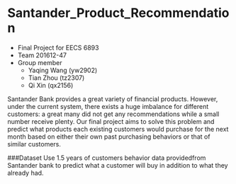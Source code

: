 # Santander_Product_Recommendation
* Final Project for EECS 6893
* Team 201612-47
* Group member
  * Yaqing Wang (yw2902)
  * Tian Zhou (tz2307)
  * Qi Xin (qx2156)


Santander Bank provides a great variety of financial products.  However, under the current system, there exists a huge imbalance for different customers: a great many did not get any recommendations while a small number receive plenty. Our final project aims to solve this problem and predict what products each existing customers would purchase for the next month based on either their own past purchasing behaviors or that of similar customers.

###Dataset
Use 1.5 years of customers behavior data providedfrom Santander bank to predict what a customer will buy in addition to what they already had.
